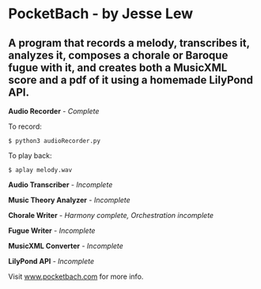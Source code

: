 # PocketBach - by Jesse Lew

## A program that records a melody, transcribes it, analyzes it, composes a chorale or Baroque fugue with it, and creates both a MusicXML score and a pdf of it using a homemade LilyPond API.


**Audio Recorder** - *Complete*

To record:
```
$ python3 audioRecorder.py
```

To play back:
```
$ aplay melody.wav
```

**Audio Transcriber** - *Incomplete*

**Music Theory Analyzer** - *Incomplete*

**Chorale Writer** - *Harmony complete, Orchestration incomplete*

**Fugue Writer** - *Incomplete*

**MusicXML Converter** - *Incomplete*

**LilyPond API** - *Incomplete*



Visit www.pocketbach.com for more info.
